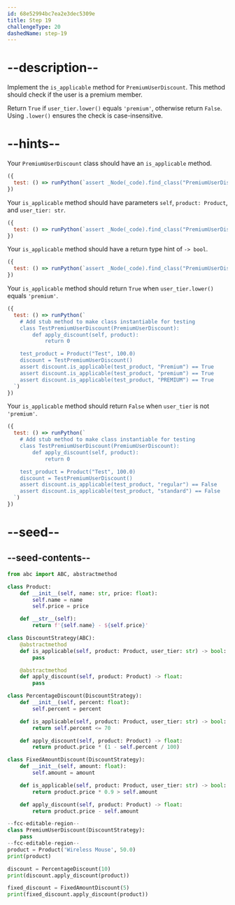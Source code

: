 ```yaml
---
id: 68e52994bc7ea2e3dec5309e
title: Step 19
challengeType: 20
dashedName: step-19
---
```


# --description--

Implement the `is_applicable` method for `PremiumUserDiscount`. This method should check if the user is a premium member.

Return `True` if `user_tier.lower()` equals `'premium'`, otherwise return `False`. Using `.lower()` ensures the check is case-insensitive.

# --hints--

Your `PremiumUserDiscount` class should have an `is_applicable` method.

```js
({
  test: () => runPython(`assert _Node(_code).find_class("PremiumUserDiscount").has_function("is_applicable")`)
})
```

Your `is_applicable` method should have parameters `self`, `product: Product`, and `user_tier: str`.

```js
({
  test: () => runPython(`assert _Node(_code).find_class("PremiumUserDiscount").find_function("is_applicable").has_args("self, product:Product, user_tier:str")`)
})
```

Your `is_applicable` method should have a return type hint of `-> bool`.

```js
({
  test: () => runPython(`assert _Node(_code).find_class("PremiumUserDiscount").find_function("is_applicable").has_returns("bool")`)
})
```

Your `is_applicable` method should return `True` when `user_tier.lower()` equals `'premium'`.

```js
({
  test: () => runPython(`
    # Add stub method to make class instantiable for testing
    class TestPremiumUserDiscount(PremiumUserDiscount):
        def apply_discount(self, product):
            return 0

    test_product = Product("Test", 100.0)
    discount = TestPremiumUserDiscount()
    assert discount.is_applicable(test_product, "Premium") == True
    assert discount.is_applicable(test_product, "premium") == True
    assert discount.is_applicable(test_product, "PREMIUM") == True
  `)
})
```

Your `is_applicable` method should return `False` when `user_tier` is not `'premium'`.

```js
({
  test: () => runPython(`
    # Add stub method to make class instantiable for testing
    class TestPremiumUserDiscount(PremiumUserDiscount):
        def apply_discount(self, product):
            return 0

    test_product = Product("Test", 100.0)
    discount = TestPremiumUserDiscount()
    assert discount.is_applicable(test_product, "regular") == False
    assert discount.is_applicable(test_product, "standard") == False
  `)
})
```

# --seed--

## --seed-contents--

```py
from abc import ABC, abstractmethod

class Product:
    def __init__(self, name: str, price: float):
        self.name = name
        self.price = price

    def __str__(self):
        return f'{self.name} - ${self.price}'

class DiscountStrategy(ABC):
    @abstractmethod
    def is_applicable(self, product: Product, user_tier: str) -> bool:
        pass

    @abstractmethod
    def apply_discount(self, product: Product) -> float:
        pass

class PercentageDiscount(DiscountStrategy):
    def __init__(self, percent: float):
        self.percent = percent

    def is_applicable(self, product: Product, user_tier: str) -> bool:
        return self.percent <= 70

    def apply_discount(self, product: Product) -> float:
        return product.price * (1 - self.percent / 100)

class FixedAmountDiscount(DiscountStrategy):
    def __init__(self, amount: float):
        self.amount = amount

    def is_applicable(self, product: Product, user_tier: str) -> bool:
        return product.price * 0.9 > self.amount

    def apply_discount(self, product: Product) -> float:
        return product.price - self.amount

--fcc-editable-region--
class PremiumUserDiscount(DiscountStrategy):
    pass
--fcc-editable-region--
product = Product('Wireless Mouse', 50.0)
print(product)

discount = PercentageDiscount(10)
print(discount.apply_discount(product))

fixed_discount = FixedAmountDiscount(5)
print(fixed_discount.apply_discount(product))
```
